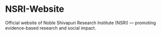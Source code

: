 # NSRI-Website
Official website of Noble Shivapuri Research Institute (NSRI) — promoting evidence-based research and social impact.
